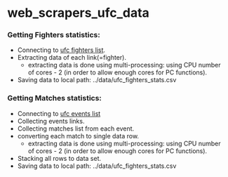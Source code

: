# web_scrapers_ufc_data

### Getting Fighters statistics:
- Connecting to [ufc fighters list](http://www.ufcstats.com/statistics/fighters).
- Extracting data of each link(=fighter).
  - extracting data is done using multi-processing: using CPU number of cores - 2 (in order to allow enough cores for PC functions).
- Saving data to local path: ../data/ufc_fighters_stats.csv

### Getting Matches statistics:
- Connecting to [ufc events list](http://www.ufcstats.com/statistics/events/completed)
- Collecting events links.
- Collecting matches list from each event.
- converting each match to single data row.
  - extracting data is done using multi-processing: using CPU number of cores - 2 (in order to allow enough cores for PC functions).
- Stacking all rows to data set. 
- Saving data to local path: ../data/ufc_fighters_stats.csv
